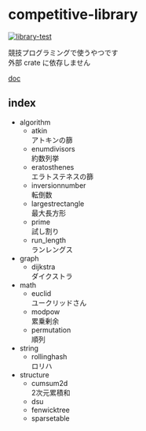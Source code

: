 # competitive-library
[![library-test](https://github.com/uesugi6111/competitive-library/actions/workflows/rust.yml/badge.svg)](https://github.com/uesugi6111/competitive-library/actions/workflows/rust.yml)  

競技プログラミングで使うやつです  
外部 crate に依存しません

[doc](https://github.uesugi.app/competitive-library/doc/competitive_library/)

## index

- algorithm
    - atkin  
        アトキンの篩
    - enumdivisors  
        約数列挙
    - eratosthenes  
        エラトステネスの篩
    - inversionnumber  
        転倒数
    - largestrectangle  
        最大長方形
    - prime  
        試し割り
    - run_length  
        ランレングス
- graph
    - dijkstra  
        ダイクストラ
- math
    - euclid  
        ユークリッドさん
    - modpow  
        累乗剰余
    - permutation  
        順列
- string
    - rollinghash  
        ロリハ
- structure
    - cumsum2d  
        2次元累積和
    - dsu  
    - fenwicktree  
    - sparsetable  
